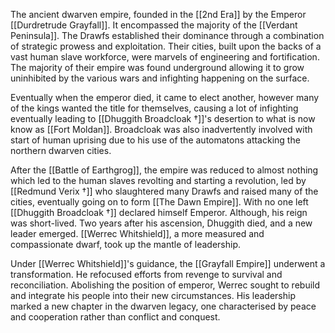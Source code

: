 The ancient dwarven empire, founded in the [[2nd Era]] by the Emperor [[Durdretrude Grayfall]]. It encompassed the majority of the [[Verdant Peninsula]]. The Drawfs established their dominance through a combination of strategic prowess and exploitation. Their cities, built upon the backs of a vast human slave workforce, were marvels of engineering and fortification. The majority of their empire was found underground allowing it to grow uninhibited by the various wars and infighting happening on the surface. 

Eventually when the emperor died, it came to elect another, however many of the kings wanted the title for themselves, causing a lot of infighting eventually leading to [[Dhuggith Broadcloak †]]'s desertion to what is now know as [[Fort Moldan]]. Broadcloak was also inadvertently involved with start of human uprising due to his use of the automatons attacking the northern dwarven cities. 

After the [[Battle of Earthgrog]], the empire was reduced to almost nothing which led to the human slaves revolting and starting a revolution, led by [[Redmund Verix †]] who slaughtered many Drawfs and raised many of the cities, eventually going on to form [[The Dawn Empire]]. With no one left [[Dhuggith Broadcloak †]] declared himself Emperor. Although, his reign was short-lived. Two years after his ascension, Dhuggith died, and a new leader emerged. [[Werrec Whitshield]], a more measured and compassionate dwarf, took up the mantle of leadership.

Under [[Werrec Whitshield]]'s guidance, the [[Grayfall Empire]] underwent a transformation. He refocused efforts from revenge to survival and reconciliation. Abolishing the position of emperor, Werrec sought to rebuild and integrate his people into their new circumstances. His leadership marked a new chapter in the dwarven legacy, one characterised by peace and cooperation rather than conflict and conquest.